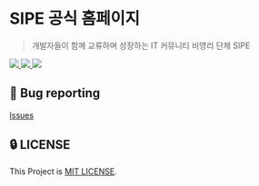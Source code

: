 # SIPE 공식 홈페이지

> 개발자들이 함께 교류하며 성장하는 IT 커뮤니티 비영리 단체 SIPE

<a href="https://github.com/sipe-team/sipe.team/issues?q=is%3Aissue+is%3Aopen+sort%3Aupdated-desc">
  <img src="https://img.shields.io/github/issues/sipe-team/sipe.team?style=flat-square" />
</a>

<a href="https://github.com/sipe-team/sipe.team/blob/main/LICENSE">
  <img src="https://img.shields.io/github/license/sipe-team/sipe.team?style=flat-square">
</a>

<a href="#">
  <img src="https://img.shields.io/github/repo-size/sipe-team/sipe.team?logo=yarn&style=flat-square">
</a>

## 🐛 Bug reporting
[Issues](https://github.com/sipe-team/sipe.team/issues?q=is%3Aissue+is%3Aopen+sort%3Aupdated-desc)

## 🔒 LICENSE
This Project is [MIT LICENSE](https://github.com/sipe-team/sipe.team/blob/main/LICENSE).
